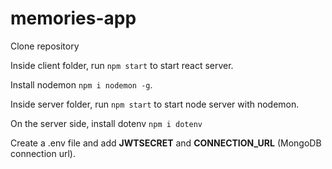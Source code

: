 # memories-app

Clone repository

Inside client folder, run `npm start` to start react server.

Install nodemon `npm i nodemon -g`.

Inside server folder, run `npm start` to start node server with nodemon.


On the server side, install dotenv `npm i dotenv`

Create a .env file and add **JWTSECRET** and **CONNECTION_URL** (MongoDB connection url).
